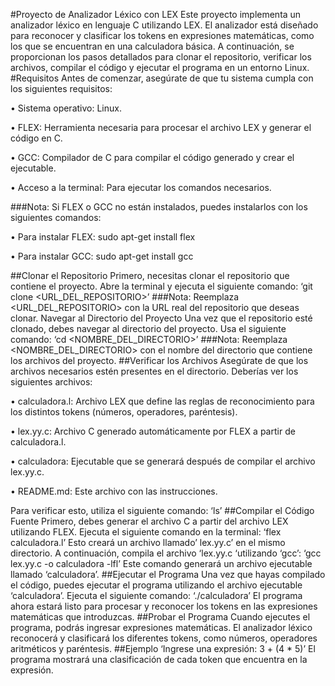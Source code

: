 #Proyecto de Analizador Léxico con LEX
Este proyecto implementa un analizador léxico en lenguaje C utilizando LEX. El analizador está diseñado para reconocer y clasificar los tokens en expresiones matemáticas, como los que se encuentran en una calculadora básica. A continuación, se proporcionan los pasos detallados para clonar el repositorio, verificar los archivos, compilar el código y ejecutar el programa en un entorno Linux.
#Requisitos
Antes de comenzar, asegúrate de que tu sistema cumpla con los siguientes requisitos:


•	Sistema operativo: Linux.

•	FLEX: Herramienta necesaria para procesar el archivo LEX y generar el código en C.


•	GCC: Compilador de C para compilar el código generado y crear el ejecutable.

•	Acceso a la terminal: Para ejecutar los comandos necesarios.


###Nota:
Si FLEX o GCC no están instalados, puedes instalarlos con los siguientes comandos:

•	Para instalar FLEX: sudo apt-get install flex

•	Para instalar GCC: sudo apt-get install gcc


##Clonar el Repositorio
Primero, necesitas clonar el repositorio que contiene el proyecto. Abre la terminal y ejecuta el siguiente comando:
‘git clone <URL_DEL_REPOSITORIO>’
###Nota: Reemplaza <URL_DEL_REPOSITORIO> con la URL real del repositorio que deseas clonar.
Navegar al Directorio del Proyecto
Una vez que el repositorio esté clonado, debes navegar al directorio del proyecto. Usa el siguiente comando:
‘cd <NOMBRE_DEL_DIRECTORIO>’
###Nota: Reemplaza <NOMBRE_DEL_DIRECTORIO> con el nombre del directorio que contiene los archivos del proyecto.
##Verificar los Archivos
Asegúrate de que los archivos necesarios estén presentes en el directorio. Deberías ver los siguientes archivos:


•	calculadora.l: Archivo LEX que define las reglas de reconocimiento para los distintos tokens (números, operadores, paréntesis).

•	lex.yy.c: Archivo C generado automáticamente por FLEX a partir de calculadora.l.


•	calculadora: Ejecutable que se generará después de compilar el archivo lex.yy.c.

•	README.md: Este archivo con las instrucciones.


Para verificar esto, utiliza el siguiente comando:
‘ls’
##Compilar el Código Fuente
Primero, debes generar el archivo C a partir del archivo LEX utilizando FLEX. Ejecuta el siguiente comando en la terminal:
‘flex calculadora.l’
Esto creará un archivo llamado’ lex.yy.c’ en el mismo directorio.
A continuación, compila el archivo ‘lex.yy.c ‘utilizando ‘gcc’:
‘gcc lex.yy.c -o calculadora -lfl’
Este comando generará un archivo ejecutable llamado ‘calculadora’.
##Ejecutar el Programa
Una vez que hayas compilado el código, puedes ejecutar el programa utilizando el archivo ejecutable ‘calculadora’. Ejecuta el siguiente comando:
‘./calculadora’
El programa ahora estará listo para procesar y reconocer los tokens en las expresiones matemáticas que introduzcas.
##Probar el Programa
Cuando ejecutes el programa, podrás ingresar expresiones matemáticas. El analizador léxico reconocerá y clasificará los diferentes tokens, como números, operadores aritméticos y paréntesis.
##Ejemplo
‘Ingrese una expresión: 3 + (4 * 5)’
El programa mostrará una clasificación de cada token que encuentra en la expresión.







